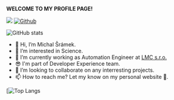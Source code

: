 **WELCOME TO MY PROFILE PAGE!**

![](https://visitor-badge.laobi.icu/badge?page_id=sramekmichal.sramekmichal)
[![Github](https://img.shields.io/github/followers/sramekmichal?label=Follow&style=social)](https://github.com/sramekmichal)

![GitHub stats](https://github-readme-stats.vercel.app/api?username=SRAMEKMICHAL&show_icons=true&theme=merko)

- 👋 Hi, I’m Michal Šrámek.
- 👀 I’m interested in Science.
- 🌱 I’m currently working as Automation Engineer at [LMC s.r.o.](https://github.com/lmc-eu)
- 😎 I'm part of Developer Experience team.
- 💞️ I’m looking to collaborate on any interresting projects.
- 📫 How to reach me? Let my know on my personal website 🙂.

[![Top Langs](https://github-readme-stats.vercel.app/api/top-langs/?username=sramekmichal&layout=compact&langs_count=8&theme=merko)

<!---
sramekmichal/sramekmichal is a ✨ special ✨ repository because its `README.md` (this file) appears on your GitHub profile.
You can click the Preview link to take a look at your changes.
--->
